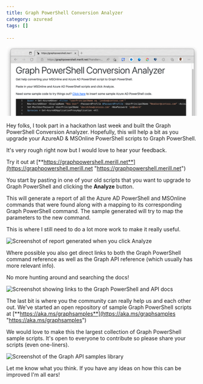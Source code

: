```yaml
---
title: Graph PowerShell Conversion Analyzer
category: azuread
tags: []

---
```

![](/images/uploads/gps.png)

Hey folks, I took part in a hackathon last week and built the Graph PowerShell Conversion Analyzer. Hopefully, this will help a bit as you upgrade your AzureAD & MSOnline PowerShell scripts to Graph PowerShell.

It's very rough right now but I would love to hear your feedback.

Try it out at [**https://graphpowershell.merill.net**](https://graphpowershell.merill.net "https://graphpowershell.merill.net")

You start by pasting in one of your old scripts that you want to upgrade to Graph PowerShell and clicking the **Analyze** button.

This will generate a report of all the Azure AD PowerShell and MSOnline commands that were found along with a mapping to its corresponding Graph PowerShell command. The sample generated will try to map the parameters to the new command.

This is where I still need to do a lot more work to make it really useful.

![Screenshot of report generated when you click Analyze](https://media-exp1.licdn.com/dms/image/C5612AQEhF3NfXn-MIg/article-inline_image-shrink_1000_1488/0/1650874164692?e=2147483647&v=beta&t=sa5vS3USargkGv3Rt_5bSkZIuphUctcJbyqEuRhy4_I)

Where possible you also get direct links to both the Graph PowerShell command reference as well as the Graph API reference (which usually has more relevant info).

No more hunting around and searching the docs!

![Screenshot showing links to the Graph PowerShell and API docs](https://media-exp1.licdn.com/dms/image/C5612AQHcLRKuVJXhkA/article-inline_image-shrink_1500_2232/0/1650874247675?e=2147483647&v=beta&t=8VY0tZwNBLk3y5tApKFE3NiLnVkHOJp1cWl65Diu8w4)

The last bit is where you the community can really help us and each other out. We've started an open repository of sample Graph PowerShell scripts at [**https://aka.ms/graphsamples**](https://aka.ms/graphsamples "https://aka.ms/graphsamples")

We would love to make this the largest collection of Graph PowerShell sample scripts. It's open to everyone to contribute so please share your scripts (even one-liners).

![Screenshot of the Graph API samples library](https://media-exp1.licdn.com/dms/image/C5612AQH7yRTK3zG8zw/article-inline_image-shrink_1000_1488/0/1650874388214?e=2147483647&v=beta&t=paRa4qUyOBXM-46lZP39jvqJu1MN1Kl-1sJiugZpqzE)

Let me know what you think. If you have any ideas on how this can be improved I'm all ears!